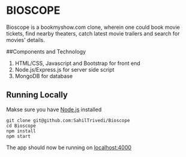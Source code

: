 # BIOSCOPE

Bioscope is a bookmyshow.com clone, wherein one could book movie tickets, find nearby theaters, catch latest movie trailers and search for movies' details.

##Components and Technology

1. HTML/CSS, Javascript and Bootstrap for front end
2. Node.js/Express.js for server side script
3. MongoDB for database

## Running Locally

Makse sure you have [Node.js](https://nodejs.org/en/) installed

```
git clone git@github.com:SahilTrivedi/Bioscope
cd Bioscope
npm install
npm start
```

The app should now be running on [localhost:4000](https://localhost:4000)

